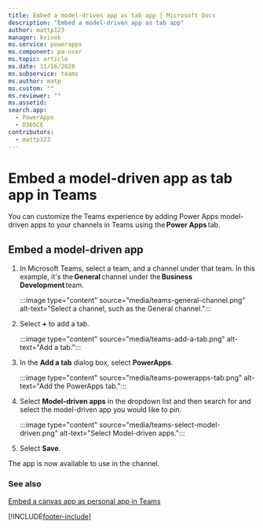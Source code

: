 ```yaml
---
title: Embed a model-driven app as tab app | Microsoft Docs
description: "Embed a model-driven app as tab app"
author: mattp123
manager: kvivek
ms.service: powerapps
ms.component: pa-user
ms.topic: article
ms.date: 11/16/2020
ms.subservice: teams
ms.author: matp
ms.custom: ""
ms.reviewer: ""
ms.assetid: 
search.app: 
  - PowerApps
  - D365CE
contributors:
  - mattp123
---
```


# Embed a model-driven app as tab app in Teams

You can customize the Teams experience by adding Power Apps model-driven apps to your channels in Teams using the **Power Apps** tab. 

## Embed a model-driven app

1. In Microsoft Teams, select a team, and a channel under that team. In this example, it's the **General** channel under the **Business Development** team.

   :::image type="content" source="media/teams-general-channel.png" alt-text="Select a channel, such as the General channel.":::

1. Select **+** to add a tab.

   :::image type="content" source="media/teams-add-a-tab.png" alt-text="Add a tab.":::

1. In the **Add a tab** dialog box, select **PowerApps**.

   :::image type="content" source="media/teams-powerapps-tab.png" alt-text="Add the PowerApps tab.":::

1. Select **Model-driven apps** in the dropdown list and then search for and select the model-driven app you would like to pin.

   :::image type="content" source="media/teams-select-model-driven.png" alt-text="Select Model-driven apps.":::

1. Select **Save**.

The app is now available to use in the channel.

### See also
[Embed a canvas app as personal app in Teams](embed-teams-app.md)


[!INCLUDE[footer-include](../includes/footer-banner.md)]